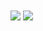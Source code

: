 <a>
  <img align="center" src="https://github-readme-stats.vercel.app/api?username=alexisveryreal&count_private=true&&include_all_commits=true&show_icons=true&theme=material-palenight"/>
</a>
<a>
  <img align="center" src="https://github-readme-stats.vercel.app/api/top-langs/?username=alexisveryreal&exclude_repo=alexisveryreal.github.io&theme=material-palenight&layout=compact"/>
</a>
